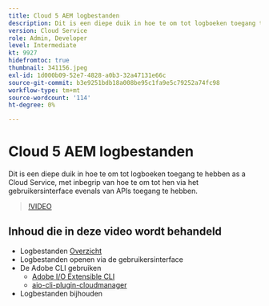 ```yaml
---
title: Cloud 5 AEM logbestanden
description: Dit is een diepe duik in hoe te om tot logboeken toegang te hebben as a Cloud Service, met inbegrip van hoe te om tot hen via het gebruikersinterface evenals van APIs toegang te hebben.
version: Cloud Service
role: Admin, Developer
level: Intermediate
kt: 9927
hidefromtoc: true
thumbnail: 341156.jpeg
exl-id: 1d000b09-52e7-4828-a0b3-32a47131e66c
source-git-commit: b3e9251bdb18a008be95c1fa9e5c79252a74fc98
workflow-type: tm+mt
source-wordcount: '114'
ht-degree: 0%

---
```


# Cloud 5 AEM logbestanden

Dit is een diepe duik in hoe te om tot logboeken toegang te hebben as a Cloud Service, met inbegrip van hoe te om tot hen via het gebruikersinterface evenals van APIs toegang te hebben.

>[!VIDEO](https://video.tv.adobe.com/v/341156?quality=12&learn=on)

## Inhoud die in deze video wordt behandeld

+ Logbestanden [Overzicht](https://experienceleague.adobe.com/docs/experience-manager-learn/cloud-service/debugging/debugging-aem-as-a-cloud-service/logs.html)
+ Logbestanden openen via de gebruikersinterface
+ De Adobe CLI gebruiken
   + [Adobe I/O Extensible CLI](https://github.com/adobe/aio-cli)
   + [aio-cli-plugin-cloudmanager](https://github.com/adobe/aio-cli-plugin-cloudmanager/blob/main/README.md)
+ Logbestanden bijhouden